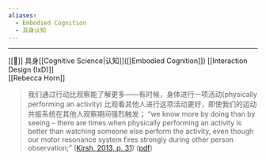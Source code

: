 ```yaml
---
aliases:
  - Embodied Cognition
  - 具身认知
---
```



---

[[👀]]
具身[[Cognitive Science|认知]]([[Embodied Cognition]]) 
[[Interaction Design (IxD)]]  
[[Rebecca Horn]]
>我们通过行动比观察能了解更多——有时候，身体进行一项活动(physically performing an activity) 比观看其他人进行这项活动更好，即使我们的运动共振系统在其他人观察期间强烈触发；
“we know more by doing than by seeing – there are times when physically performing an activity is better than watching someone else perform the activity, even though our motor resonance system fires strongly during other person observation;” ([Kirsh, 2013, p. 31](zotero://select/library/items/RHRZRTWN)) ([pdf](zotero://open-pdf/library/items/7SB4GELH?page=1&annotation=CTAWEYLB))